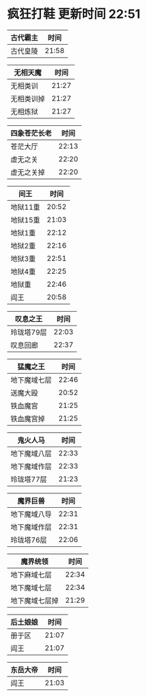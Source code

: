 # 疯狂打鞋 更新时间 22:51

| 古代霸主   | 时间    |
|--------|-------|
| 古代皇陵 | 21:58 |

| 无相天魔   | 时间    |
|--------|-------|
| 无相类训 | 21:27 |
| 无相类训掉 | 21:27 |
| 无相炼狱 | 21:27 |

| 四象苍茫长老   | 时间    |
|--------|-------|
| 苍茫大厅 | 22:13 |
| 虚无之关 | 22:20 |
| 虚无之关掉 | 22:20 |

| 间王   | 时间    |
|--------|-------|
| 地狱11重 | 20:52 |
| 地狱15重 | 21:03 |
| 地狱1重 | 22:12 |
| 地狱2重 | 22:16 |
| 地狱3重 | 22:51 |
| 地狱4重 | 22:25 |
| 地狱重 | 22:46 |
| 阎王 | 20:58 |

| 叹息之王   | 时间    |
|--------|-------|
| 玲珑塔79层 | 22:03 |
| 叹息回廊 | 22:37 |

| 猛魔之王   | 时间    |
|--------|-------|
| 地下魔域七层 | 22:46 |
| 送魔大殴 | 20:52 |
| 铁血魔宫 | 21:25 |
| 铁血魔宫掉 | 21:25 |

| 鬼火人马   | 时间    |
|--------|-------|
| 地下魔域八层 | 22:33 |
| 地下魔域作层 | 22:33 |
| 玲珑塔77层 | 21:23 |

| 魔界巨兽   | 时间    |
|--------|-------|
| 地下魔域八导 | 22:31 |
| 地下魔域作层 | 22:31 |
| 玲珑塔76层 | 22:06 |

| 魔界统领   | 时间    |
|--------|-------|
| 地下麻域七层 | 22:34 |
| 地下魔域七层 | 22:34 |
| 地下魔域七层掉 | 21:29 |

| 后土娘娘   | 时间    |
|--------|-------|
| 册于区 | 21:07 |
| 阎王 | 21:07 |

| 东岳大帝   | 时间    |
|--------|-------|
| 阎王 | 21:03 |